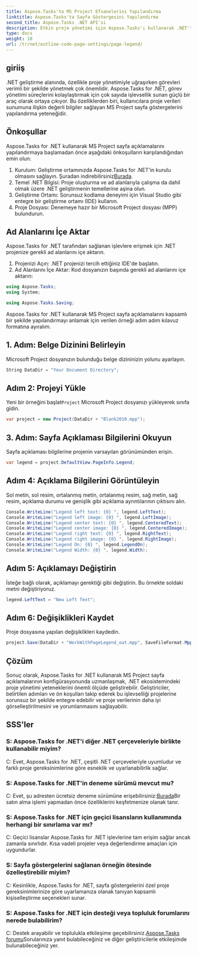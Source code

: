 ```yaml
---
title: Aspose.Tasks'ta MS Project Efsanelerini Yapılandırma
linktitle: Aspose.Tasks'ta Sayfa Göstergesini Yapılandırma
second_title: Aspose.Tasks .NET API'si
description: Etkin proje yönetimi için Aspose.Tasks'ı kullanarak .NET'te MS Project sayfa göstergelerini nasıl yapılandıracağınızı öğrenin. Adım adım kılavuz sağlanmıştır.
type: docs
weight: 18
url: /tr/net/outline-code-page-settings/page-legend/
---
```

## giriiş
.NET geliştirme alanında, özellikle proje yönetimiyle uğraşırken görevleri verimli bir şekilde yönetmek çok önemlidir. Aspose.Tasks for .NET, görev yönetimi süreçlerini kolaylaştırmak için çok sayıda işlevsellik sunan güçlü bir araç olarak ortaya çıkıyor. Bu özelliklerden biri, kullanıcılara proje verileri sunumuna ilişkin değerli bilgiler sağlayan MS Project sayfa göstergelerini yapılandırma yeteneğidir.
## Önkoşullar
Aspose.Tasks for .NET kullanarak MS Project sayfa açıklamalarını yapılandırmaya başlamadan önce aşağıdaki önkoşulların karşılandığından emin olun:
1.  Kurulum: Geliştirme ortamınızda Aspose.Tasks for .NET'in kurulu olmasını sağlayın. Şuradan indirebilirsiniz[Burada](https://releases.aspose.com/tasks/net/).
2. Temel .NET Bilgisi: Proje oluşturma ve ad alanlarıyla çalışma da dahil olmak üzere .NET geliştirmenin temellerine aşina olun.
3. Geliştirme Ortamı: Sorunsuz kodlama deneyimi için Visual Studio gibi entegre bir geliştirme ortamı (IDE) kullanın.
4. Proje Dosyası: Denemeye hazır bir Microsoft Project dosyası (MPP) bulundurun.

## Ad Alanlarını İçe Aktar
Aspose.Tasks for .NET tarafından sağlanan işlevlere erişmek için .NET projenize gerekli ad alanlarını içe aktarın.
1. Projenizi Açın: .NET projenizi tercih ettiğiniz IDE'de başlatın.
2. Ad Alanlarını İçe Aktar: Kod dosyanızın başında gerekli ad alanlarını içe aktarın:
```csharp
using Aspose.Tasks;
using System;

using Aspose.Tasks.Saving;
```
Aspose.Tasks for .NET kullanarak MS Project sayfa açıklamalarını kapsamlı bir şekilde yapılandırmayı anlamak için verilen örneği adım adım kılavuz formatına ayıralım.

## 1. Adım: Belge Dizinini Belirleyin
Microsoft Project dosyanızın bulunduğu belge dizininizin yolunu ayarlayın.

```csharp
String DataDir = "Your Document Directory";
```
## Adım 2: Projeyi Yükle
 Yeni bir örneğini başlat`Project` Microsoft Project dosyanızı yükleyerek sınıfa gidin.

```csharp
var project = new Project(DataDir + "Blank2010.mpp");
```
## 3. Adım: Sayfa Açıklaması Bilgilerini Okuyun
Sayfa açıklaması bilgilerine projenin varsayılan görünümünden erişin.

```csharp
var legend = project.DefaultView.PageInfo.Legend;
```
## Adım 4: Açıklama Bilgilerini Görüntüleyin
Sol metin, sol resim, ortalanmış metin, ortalanmış resim, sağ metin, sağ resim, açıklama durumu ve genişlik gibi açıklama ayrıntılarının çıktısını alın.

```csharp
Console.WriteLine("Legend left text: {0} ", legend.LeftText);
Console.WriteLine("Legend left image: {0} ", legend.LeftImage);
Console.WriteLine("Legend center text: {0} ", legend.CenteredText);
Console.WriteLine("Legend center image: {0} ", legend.CenteredImage);
Console.WriteLine("Legend right text: {0} ", legend.RightText);
Console.WriteLine("Legend right image: {0} ", legend.RightImage);
Console.WriteLine("Legend On: {0} ", legend.LegendOn);
Console.WriteLine("Legend Width: {0} ", legend.Width);
```
## Adım 5: Açıklamayı Değiştirin
İsteğe bağlı olarak, açıklamayı gerektiği gibi değiştirin. Bu örnekte soldaki metni değiştiriyoruz.

```csharp
legend.LeftText = "New Left Text";
```
## Adım 6: Değişiklikleri Kaydet
Proje dosyasına yapılan değişiklikleri kaydedin.

```csharp
project.Save(DataDir + "WorkWithPageLegend_out.mpp", SaveFileFormat.Mpp);
```

## Çözüm
Sonuç olarak, Aspose.Tasks for .NET kullanarak MS Project sayfa açıklamalarının konfigürasyonunda uzmanlaşmak, .NET ekosistemindeki proje yönetimi yeteneklerini önemli ölçüde geliştirebilir. Geliştiriciler, belirtilen adımları ve ön koşulları takip ederek bu işlevselliği projelerine sorunsuz bir şekilde entegre edebilir ve proje verilerinin daha iyi görselleştirilmesini ve yorumlanmasını sağlayabilir.
## SSS'ler
### S: Aspose.Tasks for .NET'i diğer .NET çerçeveleriyle birlikte kullanabilir miyim?
C: Evet, Aspose.Tasks for .NET, çeşitli .NET çerçeveleriyle uyumludur ve farklı proje gereksinimlerine göre esneklik ve uyarlanabilirlik sağlar.
### S: Aspose.Tasks for .NET'in deneme sürümü mevcut mu?
 C: Evet, şu adresten ücretsiz deneme sürümüne erişebilirsiniz:[Burada](https://releases.aspose.com/)Bir satın alma işlemi yapmadan önce özelliklerini keşfetmenize olanak tanır.
### S: Aspose.Tasks for .NET için geçici lisansların kullanımında herhangi bir sınırlama var mı?
C: Geçici lisanslar Aspose.Tasks for .NET işlevlerine tam erişim sağlar ancak zamanla sınırlıdır. Kısa vadeli projeler veya değerlendirme amaçları için uygundurlar.
### S: Sayfa göstergelerini sağlanan örneğin ötesinde özelleştirebilir miyim?
C: Kesinlikle, Aspose.Tasks for .NET, sayfa göstergelerini özel proje gereksinimlerinize göre uyarlamanıza olanak tanıyan kapsamlı kişiselleştirme seçenekleri sunar.
### S: Aspose.Tasks for .NET için desteği veya topluluk forumlarını nerede bulabilirim?
 C: Destek arayabilir ve toplulukla etkileşime geçebilirsiniz.[Aspose.Tasks forumu](https://forum.aspose.com/c/tasks/15)Sorularınıza yanıt bulabileceğiniz ve diğer geliştiricilerle etkileşimde bulunabileceğiniz yer.